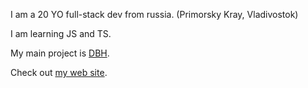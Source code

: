 I am a 20 YO full-stack dev from russia. (Primorsky Kray, Vladivostok)

I am learning JS and TS.

My main project is [DBH](https://github.com/happy-mama/DBH).

Check out [my web site](https://happy.tatar).
